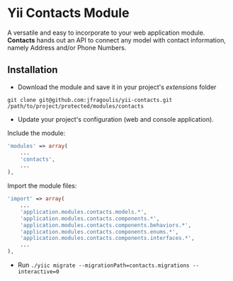 Yii Contacts Module
===================

A versatile and easy to incorporate to your web application module. **Contacts** hands out an API
to connect any model with contact information, namely Address and/or Phone Numbers.

## Installation

* Download the module and save it in your project's _extensions_ folder

`git clone git@github.com:jfragoulis/yii-contacts.git /path/to/project/protected/modules/contacts`

* Update your project's configuration (web and console application).

Include the module: 
```php
'modules' => array(
	...
	'contacts',
	...
),
```

Import the module files:
```php
'import' => array(
	...
	'application.modules.contacts.models.*',
	'application.modules.contacts.components.*',
	'application.modules.contacts.components.behaviors.*',
	'application.modules.contacts.components.enums.*',
	'application.modules.contacts.components.interfaces.*',
	...
),
```

* Run `./yiic migrate --migrationPath=contacts.migrations --interactive=0`